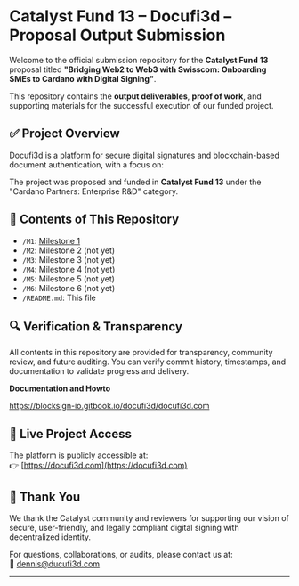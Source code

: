 # Catalyst Fund 13 – Docufi3d – Proposal Output Submission

Welcome to the official submission repository for the **Catalyst Fund 13** proposal titled **"Bridging Web2 to Web3 with Swisscom: Onboarding SMEs to Cardano with Digital Signing"**.

This repository contains the **output deliverables**, **proof of work**, and supporting materials for the successful execution of our funded project.

## ✅ Project Overview

Docufi3d is a platform for secure digital signatures and blockchain-based document authentication, with a focus on:

The project was proposed and funded in **Catalyst Fund 13** under the "Cardano Partners: Enterprise R&D" category.

## 📂 Contents of This Repository

- `/M1`: [Milestone 1](https://github.com/Docufi3d/Fund-13/blob/main/M1/Outputs.md)
- `/M2`: Milestone 2 (not yet)
- `/M3`: Milestone 3 (not yet)
- `/M4`: Milestone 4 (not yet)
- `/M5`: Milestone 5 (not yet)
- `/M6`: Milestone 6 (not yet)
- `/README.md`: This file

## 🔍 Verification & Transparency

All contents in this repository are provided for transparency, community review, and future auditing. You can verify commit history, timestamps, and documentation to validate progress and delivery.

**Documentation and Howto**

https://blocksign-io.gitbook.io/docufi3d/docufi3d.com

## 🔗 Live Project Access

The platform is publicly accessible at:  
👉 [https://docufi3d.com](https://docufi3d.com)

## 🤝 Thank You

We thank the Catalyst community and reviewers for supporting our vision of secure, user-friendly, and legally compliant digital signing with decentralized identity.

For questions, collaborations, or audits, please contact us at:  
📧 dennis@ducufi3d.com

---

